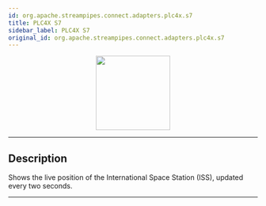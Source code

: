 ```yaml
---
id: org.apache.streampipes.connect.adapters.plc4x.s7
title: PLC4X S7
sidebar_label: PLC4X S7
original_id: org.apache.streampipes.connect.adapters.plc4x.s7
---
```


<!--
  ~ Licensed to the Apache Software Foundation (ASF) under one or more
  ~ contributor license agreements.  See the NOTICE file distributed with
  ~ this work for additional information regarding copyright ownership.
  ~ The ASF licenses this file to You under the Apache License, Version 2.0
  ~ (the "License"); you may not use this file except in compliance with
  ~ the License.  You may obtain a copy of the License at
  ~
  ~    http://www.apache.org/licenses/LICENSE-2.0
  ~
  ~ Unless required by applicable law or agreed to in writing, software
  ~ distributed under the License is distributed on an "AS IS" BASIS,
  ~ WITHOUT WARRANTIES OR CONDITIONS OF ANY KIND, either express or implied.
  ~ See the License for the specific language governing permissions and
  ~ limitations under the License.
  ~
  -->



<p align="center"> 
    <img src="/docs/img/pipeline-elements/org.apache.streampipes.connect.adapters.plc4x.s7/icon.png" width="150px;" class="pe-image-documentation"/>
</p>

***

## Description

Shows the live position of the International Space Station (ISS), updated every two seconds.


***

